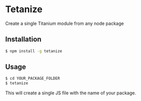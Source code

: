 # Tetanize

Create a single Titanium module from any node package

## Installation

```bash
$ npm install -g tetanize
```

## Usage

```bash
$ cd YOUR_PACKAGE_FOLDER
$ tetanize
```

This will create a single JS file with the name of your package.

